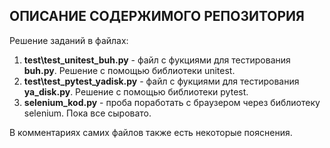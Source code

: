 ## ОПИСАНИЕ СОДЕРЖИМОГО РЕПОЗИТОРИЯ

Решение заданий в файлах:
1. **test\test_unitest_buh.py** - файл с фукциями для тестирования **buh.py**. Решение с помощью библиотеки unitest.
1. **test\test_pytest_yadisk.py** - файл с фукциями для тестирования **ya_disk.py**. Решение с помощью библиотеки pytest.
1. **selenium_kod.py** - проба поработать с браузером через библиотеку selenium. Пока все сыровато.

В комментариях самих файлов также есть некоторые пояснения.